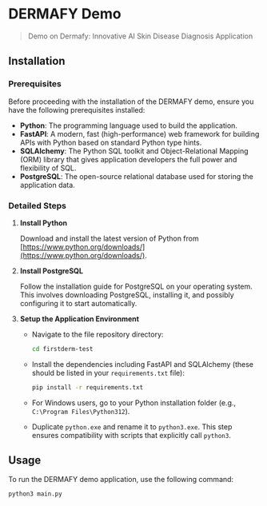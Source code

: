 # DERMAFY Demo

> Demo on Dermafy: Innovative AI Skin Disease Diagnosis Application

## Installation

### Prerequisites

Before proceeding with the installation of the DERMAFY demo, ensure you have the following prerequisites installed:

- **Python**: The programming language used to build the application.
- **FastAPI**: A modern, fast (high-performance) web framework for building APIs with Python based on standard Python type hints.
- **SQLAlchemy**: The Python SQL toolkit and Object-Relational Mapping (ORM) library that gives application developers the full power and flexibility of SQL.
- **PostgreSQL**: The open-source relational database used for storing the application data.

### Detailed Steps

1. **Install Python**

   Download and install the latest version of Python from [https://www.python.org/downloads/](https://www.python.org/downloads/).

2. **Install PostgreSQL**

   Follow the installation guide for PostgreSQL on your operating system. This involves downloading PostgreSQL, installing it, and possibly configuring it to start automatically.

3. **Setup the Application Environment**

   - Navigate to the file repository directory:

     ```bash
     cd firstderm-test
     ```

   - Install the dependencies including FastAPI and SQLAlchemy (these should be listed in your `requirements.txt` file):

     ```bash
     pip install -r requirements.txt
     ```

   - For Windows users, go to your Python installation folder (e.g., `C:\Program Files\Python312`).

   - Duplicate `python.exe` and rename it to `python3.exe`. This step ensures compatibility with scripts that explicitly call `python3`.

## Usage

To run the DERMAFY demo application, use the following command:

```bash
python3 main.py
```